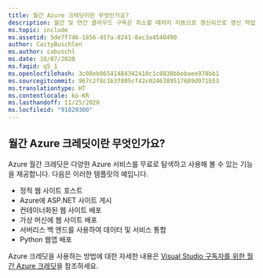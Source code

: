 ```yaml
---
title: 월간 Azure 크레딧이란 무엇인가요?
description: 월간 및 연간 클라우드 구독은 취소할 때까지 자동으로 갱신되므로 갱신 작업을 수행할 필요가 없습...
ms.topic: include
ms.assetid: 5de7f746-1856-457a-8241-8ac3a4540490
author: CaityBuschlen
ms.author: cabuschl
ms.date: 10/07/2020
ms.faqid: q5_1
ms.openlocfilehash: 3c08eb06541484342410c1c8830bbebaee978bb1
ms.sourcegitcommit: 967c2f8c1b3f805cf42c0246389517689d971b53
ms.translationtype: HT
ms.contentlocale: ko-KR
ms.lasthandoff: 11/25/2020
ms.locfileid: "91829300"
---
```

## <a name="what-are-the-monthly-azure-credits"></a>월간 Azure 크레딧이란 무엇인가요?

Azure 월간 크레딧은 다양한 Azure 서비스를 무료로 탐색하고 사용해 볼 수 있는 기능을 제공합니다.  다음은 이러한 템플릿의 예입니다. 
- 정적 웹 사이트 호스트
- Azure에 ASP.NET 사이트 게시
- 컨테이너화된 웹 사이트 배포
- 가상 머신에 웹 사이트 배포
- 서버리스 백 엔드를 사용하여 데이터 및 서비스 통합
- Python 웹앱 배포

Azure 크레딧을 사용하는 방법에 대한 자세한 내용은 [Visual Studio 구독자를 위한 월간 Azure 크레딧](https://azure.microsoft.com/pricing/member-offers/credit-for-visual-studio-subscribers/)을 참조하세요.
